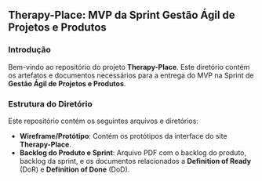 ## Therapy-Place: MVP da Sprint Gestão Ágil de Projetos e Produtos

### Introdução

Bem-vindo ao repositório do projeto **Therapy-Place**. Este diretório contém os artefatos e documentos necessários para a entrega do MVP na Sprint de **Gestão Ágil de Projetos e Produtos**. 

### Estrutura do Diretório

Este repositório contém os seguintes arquivos e diretórios:

- **Wireframe/Protótipo**: Contém os protótipos da interface do site **Therapy-Place**.
- **Backlog do Produto e Sprint**: Arquivo PDF com o backlog do produto, backlog da sprint, e os documentos relacionados a **Definition of Ready** (DoR) e **Definition of Done** (DoD).

